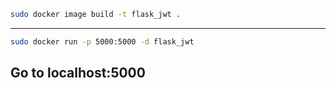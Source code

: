 ```bash
sudo docker image build -t flask_jwt .
```

***

```bash
sudo docker run -p 5000:5000 -d flask_jwt
```

## Go to localhost:5000